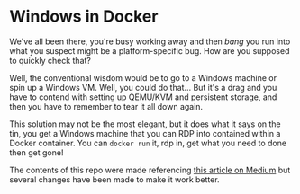 # Windows in Docker

We've all been there, you're busy working away and then *bang* you run into what you suspect might be a platform-specific bug. How are you supposed to quickly check that? 

Well, the conventional wisdom would be to go to a Windows machine or spin up a Windows VM. Well, you could do that... But it's a drag and you have to contend with setting up QEMU/KVM and persistent storage, and then you have to remember to tear it all down again.

This solution may not be the most elegant, but it does what it says on the tin, you get a Windows machine that you can RDP into contained within a Docker container. You can `docker run` it, rdp in, get what you need to done then get gone!

The contents of this repo were made referencing [this article on Medium](https://medium.com/axon-technologies/installing-a-windows-virtual-machine-in-a-linux-docker-container-c78e4c3f9ba1) but several changes have been made to make it work better.
